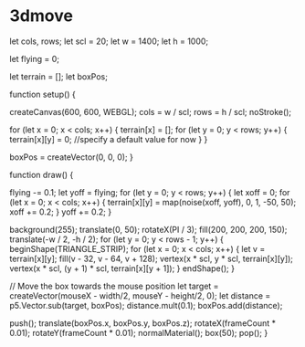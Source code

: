 # 3dmove
let cols, rows;
let scl = 20;
let w = 1400;
let h = 1000;

let flying = 0;

let terrain = [];
let boxPos;

function setup() {

  createCanvas(600, 600, WEBGL);
  cols = w / scl;
  rows = h / scl;
  noStroke();

  for (let x = 0; x < cols; x++) {
    terrain[x] = [];
    for (let y = 0; y < rows; y++) {
      terrain[x][y] = 0; //specify a default value for now
    }
  }
  
  boxPos = createVector(0, 0, 0);
}

function draw() {

  flying -= 0.1;
  let yoff = flying;
  for (let y = 0; y < rows; y++) {
    let xoff = 0;
    for (let x = 0; x < cols; x++) {
      terrain[x][y] = map(noise(xoff, yoff), 0, 1, -50, 50);
      xoff += 0.2;
    }
    yoff += 0.2;
  }

  background(255);
  translate(0, 50);
  rotateX(PI / 3);
  fill(200, 200, 200, 150);
  translate(-w / 2, -h / 2);
  for (let y = 0; y < rows - 1; y++) {
    beginShape(TRIANGLE_STRIP);
    for (let x = 0; x < cols; x++) {
      let v = terrain[x][y];
      fill(v - 32, v - 64, v + 128);
      vertex(x * scl, y * scl, terrain[x][y]);
      vertex(x * scl, (y + 1) * scl, terrain[x][y + 1]);
    }
    endShape();
  }
  
  // Move the box towards the mouse position
  let target = createVector(mouseX - width/2, mouseY - height/2, 0);
  let distance = p5.Vector.sub(target, boxPos);
  distance.mult(0.1);
  boxPos.add(distance);

  push();
  translate(boxPos.x, boxPos.y, boxPos.z);
  rotateX(frameCount * 0.01);
  rotateY(frameCount * 0.01);
  normalMaterial();
  box(50);
  pop();
}
